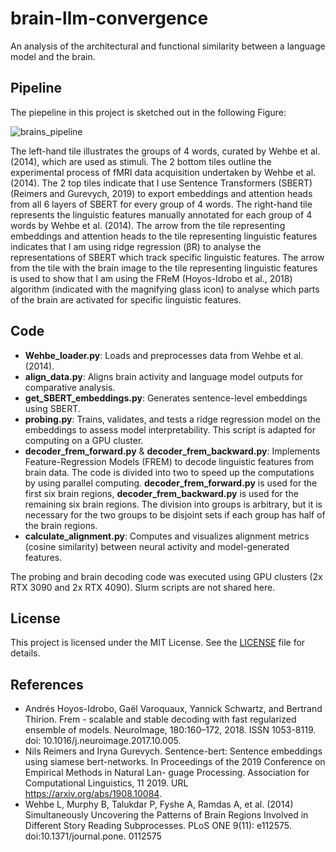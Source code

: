 # brain-llm-convergence
An analysis of the architectural and functional similarity between a language model and the brain. 



## Pipeline
The piepeline in this project is sketched out in the following Figure:

![brains_pipeline](https://github.com/user-attachments/assets/fe180f18-6fc9-4733-8eb1-c519f3c0893b)

The left-hand tile illustrates the groups of 4 words, curated by Wehbe et al. (2014), which are used as stimuli. The 2 bottom tiles outline the experimental process of fMRI data acquisition undertaken by Wehbe et al. (2014). The 2 top tiles indicate that I use Sentence Transformers (SBERT) (Reimers and Gurevych, 2019) to export embeddings and attention heads from all 6 layers of SBERT for every group of 4 words. The right-hand tile represents the linguistic features manually annotated for each group of 4 words by Wehbe et al. (2014). The arrow from the tile representing embeddings and attention heads to the tile representing linguistic features indicates that I am using ridge regression (β̂R) to analyse the representations of SBERT which track specific linguistic features. The arrow from the tile with the brain image to the tile representing linguistic features is used to show that I am using the FReM (Hoyos-Idrobo et al., 2018) algorithm (indicated with the magnifying glass icon) to analyse which parts of the brain are activated for specific linguistic features.

## Code
- **Wehbe_loader.py**: Loads and preprocesses data from Wehbe et al. (2014).
- **align_data.py**: Aligns brain activity and language model outputs for comparative analysis.
- **get_SBERT_embeddings.py**: Generates sentence-level embeddings using SBERT.
- **probing.py**: Trains, validates, and tests a ridge regression model on the embeddings to assess model interpretability. This script is adapted for computing on a GPU cluster.
- **decoder_frem_forward.py** & **decoder_frem_backward.py**: Implements Feature-Regression Models (FREM) to decode linguistic features from brain data. The code is divided into two to speed up the computations by using parallel computing. **decoder_frem_forward.py** is used for the first six brain regions, **decoder_frem_backward.py** is used for the remaining six brain regions. The division into groups is arbitrary, but it is necessary for the two groups to be disjoint sets if each group has half of the brain regions.
- **calculate_alignment.py**: Computes and visualizes alignment metrics (cosine similarity) between neural activity and model-generated features.

The probing and brain decoding code was executed using GPU clusters (2x RTX 3090 and 2x RTX 4090). Slurm scripts are not shared here. 

## License
This project is licensed under the MIT License. See the [LICENSE](LICENSE) file for details.

## References
- Andrés Hoyos-Idrobo, Gaël Varoquaux, Yannick Schwartz, and Bertrand Thirion. Frem - scalable and stable decoding with fast regularized ensemble of models. NeuroImage, 180:160–172, 2018. ISSN 1053-8119. doi: 10.1016/j.neuroimage.2017.10.005.
- Nils Reimers and Iryna Gurevych. Sentence-bert: Sentence embeddings using siamese bert-networks. In Proceedings of the 2019 Conference on Empirical Methods in Natural Lan-
guage Processing. Association for Computational Linguistics, 11 2019. URL https://arxiv.org/abs/1908.10084.
- Wehbe L, Murphy B, Talukdar P, Fyshe A, Ramdas A, et al. (2014) Simultaneously Uncovering the Patterns of Brain Regions Involved in Different Story Reading Subprocesses. PLoS ONE 9(11): e112575. doi:10.1371/journal.pone. 0112575
